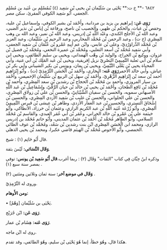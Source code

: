 ٦٨٤٢ -** خ ت:** يَحْيَى بن سُلَيْمان بْن يحيى بْن سَعِيد (٤) بْنمُسْلِم بن عُبَيد بن مُسْلِم الجعفي، أَبُو سَعِيد الكوفي المقرئ، سكن مصر.

**رَوَى عَن:** إبراهيم بن يزيد بن مردانبة، وأَحْمَد بْن بشير الكوفي، وإسماعيل بْن علية، وحفص بْن غياث، والحكم بْن ظهير، والخصيب بْن ناصح، ورفاعة بْن إياس بْن نذير الضبي، وعبد الله بْن الأجلح الكندي، وعَبْد اللَّهِ بْن إدريس، وعبد الله بْن نمير، وعبد الله بن وهب المِصْرِي (خ ت) ، وعبد الرحمن بْن مُحَمَّد المحاربي، وعبد الرحيم بْن سُلَيْمان، وعبد العزيز بْن مُحَمَّد الدَّراوَرْدِيّ، وعلي بْن عابس، وابْن عم أَبِيهِ عَمْرو بْن عُثْمَان بْن سَعِيد الجعفي، وأبي سَعِيد مُحَمَّد بْن أسعد التغلبي، ومُحَمَّد بْن عميرة النخعي، ومُحَمَّد بْن فضيل بْن غزوان، ووكيع بْن الجراح، والوليد بْن وهْب الهمداني، ويحيى بن سليم الطائفي، ويحيى ابن سلام بْن أَبي ثعلبة التَّمِيمِيّ البَصْرِيّ نزيل إفريقية، ويحيى بْن عَبد المَلِك بْن أَبي غنية، وأبي المحياة يحيى بْن يَعْلَى التَّيْمِيّ، ويحيى بْن يمان، ويونس بْن بكير الشيباني وأبي بكر بْن عياش، وأبي خالد الأحمر**رَوَى عَنه:** البخاري، وأَحْمَد بْن الْحَسَن التِّرْمِذِيّ (ت) ، وأَبُو إِبْرَاهِيم أحمد بْن سعد بْن إِبْرَاهِيم الزُّهْرِيّ، وأَحْمَد بْن سهل بْن الربيع بْن سُلَيْمان الإخميمي، وأَحْمَد بن سيار المروزي، وأحمد بن مُحَمَّد بْن الحجاج بْن رشدين بْن سعد المِصْرِي، وأحمد بْن مُحَمَّد بْن نَافِع الطحان، وأَحْمَد بْن يحيى بْن خالد بْن حيان الرَّقِّيّ، وإِسْمَاعِيل بْن عَبد اللَّهِ الأصبهاني سمويه، والحسن بْن سفيان الشَّيْبَانِيّ، والحسن بْن علي بْن زولاق المِصْرِي، والحسن بْن علي الحلواني، والحسن بْن غليب بْن سَعِيد الأزدي المِصْرِي، والحسين بْن إِسْحَاقَ التستري، والحسين بْن عبد الغفار الأزدي، وطاهر بْن عِيسَى بْن قيرس التَّمِيمِيّ المِصْرِي، وأَبُو زُرْعَة عُبَيد اللَّهِ بْن عبد الكريم الرازي، وعثمان بْن خرزاذ، الأنطاكي، وأَبُو خيثمة علي بْن عَمْرو بْن خالد الحراني، وعُمَر بْن أَبي عُمَر العبدي، والقاسم بْن مُحَمَّد السلامي، وأَبُو الطاهر مُحَمَّد بْن أَحْمَد بْن عثمان المديني، وأَبُو حاتم مُحَمَّد بن إدريس الرازي، ومحمد ابن الْحَسَن المِصْرِي ابْن بنت رشدين بْن سَعْد، ومُحَمَّد بْن عوف الطائي الحمصي، وأَبُو الأَحوص مُحَمَّد بْن الهيثم قاضي عكبرا، ومحمد بْن يحيى الذهلي.

قال أَبُو حَاتِم (١) : شيخ.

**وَقَال النَّسَائي:** لَيْسَ بثقة.

وذكره ابنُ حِبَّان فِي كتاب "الثقات" وَقَال (٢) : ربما أغرب.**قال أَبُو سَعِيد بْن يونس:** توفي بمصر سنة سبع (١) .

**وَقَال في موضع آخر:** سنة ثمان وثلاثين ومئتين (٢) .

وروى له التِّرْمِذِيّ.

**ومن الأَوهام:**

• [وَهْمٌ] يَحْيَى بن سُلَيْمان.

**رَوَى عَن:** ابْن جُرَيْج.

**رَوَى عَنه:** هِشَام بْن عمار.

روى له ابْن ماجه.

هكذا قال، وهُوَ خطأ، إنما هُوَ يَحْيَى بْن سليم، وهُوَ الطائفي، وقد تقدم.